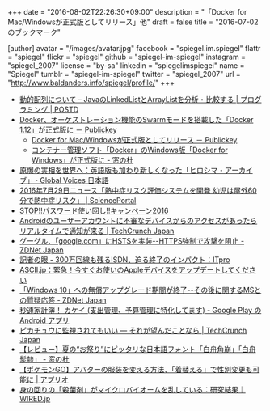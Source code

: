 +++
date = "2016-08-02T22:26:30+09:00"
description = "「Docker for Mac/Windowsが正式版としてリリース」他"
draft = false
title = "2016-07-02 のブックマーク"

[author]
  avatar = "/images/avatar.jpg"
  facebook = "spiegel.im.spiegel"
  flattr = "spiegel"
  flickr = "spiegel"
  github = "spiegel-im-spiegel"
  instagram = "spiegel_2007"
  license = "by-sa"
  linkedin = "spiegelimspiegel"
  name = "Spiegel"
  tumblr = "spiegel-im-spiegel"
  twitter = "spiegel_2007"
  url = "http://www.baldanders.info/spiegel/profile/"
+++

- [動的配列について – JavaのLinkedListとArrayListを分析・比較する | プログラミング | POSTD](http://postd.cc/on-dynamic-arrays/)
- [Docker、オーケストレーション機能のSwarmモードを搭載した「Docker 1.12」が正式版に － Publickey](http://www.publickey1.jp/blog/16/dockerswarmdocker_112.html)
    - [Docker for Mac/Windowsが正式版としてリリース － Publickey](http://www.publickey1.jp/blog/16/docker_for_macwindows_1.html)
    - [コンテナー管理ソフト「Docker」のWindows版「Docker for Windows」が正式版に - 窓の杜](http://forest.watch.impress.co.jp/docs/news/1013117.html)
- [原爆の実相を世界へ：英語版も加わり新しくなった「ヒロシマ・アーカイブ」 · Global Voices 日本語](https://jp.globalvoices.org/2016/08/01/42121/)
- [2016年7月29日ニュース「熱中症リスク評価システムを開発 幼児は屋外60分で熱中症リスク」 | SciencePortal](http://scienceportal.jst.go.jp/news/newsflash_review/newsflash/2016/07/20160729_01.html)
- [STOP!!パスワード使い回し!!キャンペーン2016](https://www.jpcert.or.jp/pr/2016/pr160003.html)
- [Androidのユーザーアカウントに不審なデバイスからのアクセスがあったらリアルタイムで通知が来る | TechCrunch Japan](http://jp.techcrunch.com/2016/08/02/20160801android-will-now-send-push-notifications-when-new-devices-are-added-to-your-account/)
- [グーグル、「google.com」にHSTSを実装--HTTPS強制で攻撃を阻止 - ZDNet Japan](http://japan.zdnet.com/article/35086799/)
- [記者の眼 - 300万回線も残るISDN、迫る終了のインパクト：ITpro](http://itpro.nikkeibp.co.jp/atcl/watcher/14/334361/072700632/?n_cid=nbpitp_fbed&rt=nocnt)
- [ASCII.jp：緊急！今すぐお使いのAppleデバイスをアップデートしてください](http://ascii.jp/elem/000/001/202/1202856/)
- [「Windows 10」への無償アップグレード期間が終了--その後に関するMSとの質疑応答 - ZDNet Japan](http://japan.zdnet.com/article/35086732/)
- [秒速家計簿！ カケイ (支出管理、予算管理に特化してます) - Google Play の Android アプリ](https://play.google.com/store/apps/details?id=com.sakura_apps.kk)
- [ピカチュウに監視されてもいい ― それが望んだことなら | TechCrunch Japan](http://jp.techcrunch.com/2016/08/01/20160730why-companies-and-consumers-cant-ignore-pokemon-gos-big-data-mistake/)
- [【レビュー】夏の“お祭り”にピッタリな日本語フォント「白舟角崩」「白舟髭隷」 - 窓の杜](http://forest.watch.impress.co.jp/docs/review/1012471.html)
- [【ポケモンGO】アバターの服装を変える方法、「着替える」で性別変更も可能に | アプリオ](http://appllio.com/pokemon-go-avatar-change-pkg)
- [身の回りの「殺菌剤」がマイクロバイオームを乱している：研究結果｜WIRED.jp](http://wired.jp/2016/07/30/messing-up-microbiomes/)

